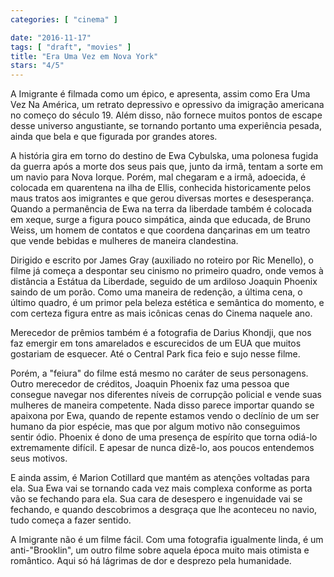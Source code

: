 ```yaml
---
categories: [ "cinema" ]

date: "2016-11-17"
tags: [ "draft", "movies" ]
title: "Era Uma Vez em Nova York"
stars: "4/5"
---
```

A Imigrante é filmada como um épico, e apresenta, assim como Era Uma Vez Na América, um retrato depressivo e opressivo da imigração americana no começo do século 19. Além disso, não fornece muitos pontos de escape desse universo angustiante, se tornando portanto uma experiência pesada, ainda que bela e que figurada por grandes atores.

A história gira em torno do destino de Ewa Cybulska, uma polonesa fugida da guerra após a morte dos seus pais que, junto da irmã, tentam a sorte em um navio para Nova Iorque. Porém, mal chegaram e a irmã, adoecida, é colocada em quarentena na ilha de Ellis, conhecida historicamente pelos maus tratos aos imigrantes e que gerou diversas mortes e desesperança. Quando a permanência de Ewa na terra da liberdade também é colocada em xeque, surge a figura pouco simpática, ainda que educada, de Bruno Weiss, um homem de contatos e que coordena dançarinas em um teatro que vende bebidas e mulheres de maneira clandestina.

Dirigido e escrito por James Gray (auxiliado no roteiro por Ric Menello), o filme já começa a despontar seu cinismo no primeiro quadro, onde vemos à distância a Estátua da Liberdade, seguido de um ardiloso Joaquin Phoenix saindo de um porão. Como uma maneira de redenção, a última cena, o último quadro, é um primor pela beleza estética e semântica do momento, e com certeza figura entre as mais icônicas cenas do Cinema naquele ano.

Merecedor de prêmios também é a fotografia de Darius Khondji, que nos faz emergir em tons amarelados e escurecidos de um EUA que muitos gostariam de esquecer. Até o Central Park fica feio e sujo nesse filme.

Porém, a "feiura" do filme está mesmo no caráter de seus personagens. Outro merecedor de créditos, Joaquin Phoenix faz uma pessoa que consegue navegar nos diferentes níveis de corrupção policial e vende suas mulheres de maneira competente. Nada disso parece importar quando se apaixona por Ewa, quando de repente estamos vendo o declínio de um ser humano da pior espécie, mas que por algum motivo não conseguimos sentir ódio. Phoenix é dono de uma presença de espírito que torna odiá-lo extremamente difícil. E apesar de nunca dizê-lo, aos poucos entendemos seus motivos.

E ainda assim, é Marion Cotillard que mantém as atenções voltadas para ela. Sua Ewa vai se tornando cada vez mais complexa conforme as porta vão se fechando para ela. Sua cara de desespero e ingenuidade vai se fechando, e quando descobrimos a desgraça que lhe aconteceu no navio, tudo começa a fazer sentido.

A Imigrante não é um filme fácil. Com uma fotografia igualmente linda, é um anti-"Brooklin", um outro filme sobre aquela época muito mais otimista e romântico. Aqui só há lágrimas de dor e desprezo pela humanidade.
